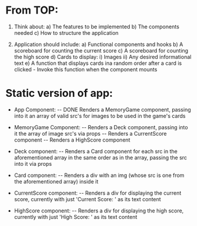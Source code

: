 # From TOP:

1. Think about:
    a) The features to be implemented
    b) The components needed
    c) How to structure the application

2. Application should include:
    a) Functional components and hooks
    b) A scoreboard for counting the current score
    c) A scoreboard for counting the high score
    d) Cards to display:
        i) Images
        ii) Any desired informational text
    e) A function that displays cards ina  random order after a card is clicked
        - Invoke this function when the component mounts

# Static version of app:

- App Component:
    -- DONE Renders a MemoryGame component, passing into it an array of valid src's for images to be used in the game's cards

- MemoryGame Component:
    -- Renders a Deck component, passing into it the array of image src's via props
    -- Renders a CurrentScore component
    -- Renders a HighScore component

- Deck component:
    -- Renders a Card component for each src in the aforementioned array in the same order as in the array, passing the src into it via props

- Card component:
    -- Renders a div with an img (whose src is one from the aforementioned array) inside it

- CurrentScore component:
    -- Renders a div for displaying the current score, currently with just 'Current Score: ' as its text content

- HighScore component:
    -- Renders a div for displaying the high score, currently with just 'High Score: ' as its text content
